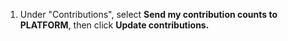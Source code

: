1. Under "Contributions", select **Send my contribution counts to PLATFORM**, then click **Update contributions.**
